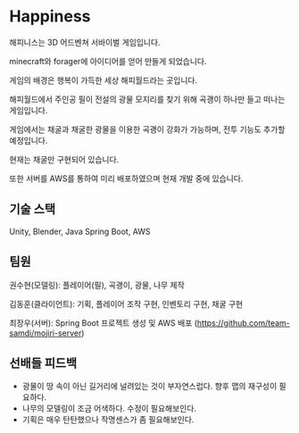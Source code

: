 # Happiness
해피니스는 3D 어드벤쳐 서바이벌 게임입니다.

minecraft와 forager에 아이디어를 얻어 만들게 되었습니다.

게임의 배경은 행복이 가득한 세상 해피월드라는 곳입니다.

해피월드에서 주인공 필이 전설의 광물 모지리를 찾기 위해 곡괭이 하나만 들고 떠나는 게임입니다.

게임에서는 채굴과 채굴한 광물을 이용한 곡괭이 강화가 가능하며, 전투 기능도 추가할 예정입니다.

현재는 채굴만 구현되어 있습니다.

또한 서버를 AWS를 통하여 미리 배포하였으며 현재 개발 중에 있습니다.

## 기술 스택
Unity, Blender, Java Spring Boot, AWS

## 팀원
권수현(모델링): 플레이어(필), 곡괭이, 광물, 나무 제작

김동훈(클라이언트): 기획, 플레이어 조작 구현, 인벤토리 구현, 채굴 구현

최장우(서버): Spring Boot 프로젝트 생성 및 AWS 배포 (https://github.com/team-samdi/mojiri-server)

## 선배들 피드백
- 광물이 땅 속이 아닌 길거리에 널려있는 것이 부자연스럽다. 향후 맵의 재구성이 필요하다.
- 나무의 모델링이 조금 어색하다. 수정이 필요해보인다.
- 기획은 매우 탄탄했으나 작명센스가 좀 필요해보인다.
